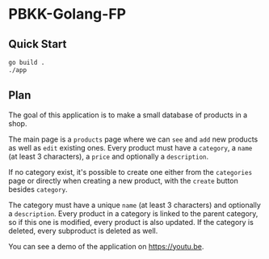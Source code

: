 # PBKK-Golang-FP

## Quick Start
```bash
go build .
./app
```

## Plan

The goal of this application is to make a small database of products in a
shop.<br>

The main page is a `products` page where we can `see` and `add` new products as
well as `edit` existing ones. Every product must have a `category`, a `name`
(at least 3 characters), a `price` and optionally a `description`.<br>

If no category exist, it's possible to create one either from the `categories`
page or directly when creating a new product, with the `create` button besides
`category`.<br>

The category must have a unique `name` (at least 3 characters) and
optionally a `description`. Every product in a category is linked to the parent
category, so if this one is modified, every product is also updated. If the
category is deleted, every subproduct is deleted as well.<br>

You can see a demo of the application on https://youtu.be.
